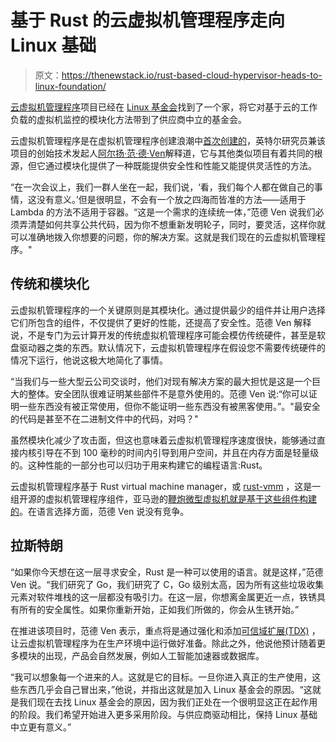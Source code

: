 # 基于 Rust 的云虚拟机管理程序走向 Linux 基础

> 原文：<https://thenewstack.io/rust-based-cloud-hypervisor-heads-to-linux-foundation/>

[云虚拟机管理程序](https://www.cloudhypervisor.org/)项目已经在 [Linux 基金会](https://training.linuxfoundation.org/training/course-catalog/?utm_content=inline-mention)找到了一个家，将它对基于云的工作负载的虚拟机监控的模块化方法带到了供应商中立的基金会。

云虚拟机管理程序是在虚拟机管理程序创建浪潮中[首次创建的](https://thenewstack.io/intel-releases-cloud-hypervisor-based-on-same-components-as-amazons-firecracker/)，英特尔研究员兼该项目的创始技术发起人[阿尔扬·范·德·Ven](https://www.linkedin.com/in/arjan-van-de-ven-015834)解释道，它与其他类似项目有着共同的根源，但它通过模块化提供了一种既能提供安全性和性能又能提供灵活性的方法。

“在一次会议上，我们一群人坐在一起，我们说，‘看，我们每个人都在做自己的事情，这没有意义。’但是很明显，不会有一个放之四海而皆准的方法——适用于 Lambda 的方法不适用于容器。“这是一个需求的连续统一体，”范德 Ven 说我们必须弄清楚如何共享公共代码，因为你不想重新发明轮子，同时，要灵活，这样你就可以准确地拨入你想要的问题，你的解决方案。这就是我们现在的云虚拟机管理程序。"

## 传统和模块化

云虚拟机管理程序的一个关键原则是其模块化。通过提供最少的组件并让用户选择它们所包含的组件，不仅提供了更好的性能，还提高了安全性。范德 Ven 解释说，不是专门为云计算开发的传统虚拟机管理程序可能会模仿传统硬件，甚至是软盘驱动器之类的东西。默认情况下，云虚拟机管理程序在假设您不需要传统硬件的情况下运行，他说这极大地简化了事情。

“当我们与一些大型云公司交谈时，他们对现有解决方案的最大担忧是这是一个巨大的整体。安全团队很难证明某些部件不是意外使用的。范德 Ven 说:“你可以证明一些东西没有被正常使用，但你不能证明一些东西没有被黑客使用。”。"最安全的代码是甚至不在二进制文件中的代码，对吗？"

虽然模块化减少了攻击面，但这也意味着云虚拟机管理程序速度很快，能够通过直接内核引导在不到 100 毫秒的时间内引导到用户空间，并且在内存方面是轻量级的。这种性能的一部分也可以归功于用来构建它的编程语言:Rust。

云虚拟机管理程序基于 Rust virtual machine manager，或 [rust-vmm](https://github.com/rust-vmm) ，这是一组开源的虚拟机管理程序组件，亚马逊的[鞭炮微型虚拟机就是基于这些组件构建的](https://opensource.com/article/19/3/rust-virtual-machine)。在语言选择方面，范德 Ven 说没有竞争。

## 拉斯特朗

“如果你今天想在这一层寻求安全，Rust 是一种可以使用的语言。就是这样，”范德 Ven 说。“我们研究了 Go，我们研究了 C，Go 级别太高，因为所有这些垃圾收集元素对软件堆栈的这一层都没有吸引力。在这一层，你想离金属更近一点，铁锈具有所有的安全属性。如果你重新开始，正如我们所做的，你会从生锈开始。”

在推进该项目时，范德 Ven 表示，重点将是通过强化和添加[可信域扩展(TDX)](https://www.intel.com/content/www/us/en/developer/articles/technical/intel-trust-domain-extensions.html) ，让云虚拟机管理程序为在生产环境中运行做好准备。除此之外，他说他预计随着更多模块的出现，产品会自然发展，例如人工智能加速器或数据库。

“我可以想象每一个进来的人。这就是它的目标。一旦你进入真正的生产使用，这些东西几乎会自己冒出来，”他说，并指出这就是加入 Linux 基金会的原因。“这就是我们现在去找 Linux 基金会的原因，因为我们正处在一个很明显这正在起作用的阶段。我们希望开始进入更多采用阶段。与供应商驱动相比，保持 Linux 基础中立更有意义。”

<svg xmlns:xlink="http://www.w3.org/1999/xlink" viewBox="0 0 68 31" version="1.1"><title>Group</title> <desc>Created with Sketch.</desc></svg>